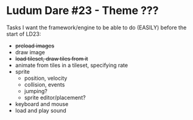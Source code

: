 Ludum Dare #23 - Theme ???
==========================

Tasks I want the framework/engine to be able to do (EASILY) before the start of LD23:

- ~~preload images~~
- draw image
- ~~load tileset, draw tiles from it~~
- animate from tiles in a tileset, specifying rate
- sprite
  - position, velocity
  - collision, events
  - jumping?
  - sprite editor/placement?
- keyboard and mouse
- load and play sound
